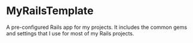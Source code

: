 MyRailsTemplate
===============

A pre-configured Rails app for my projects. It includes the common gems and settings that I use for most of my Rails projects. 